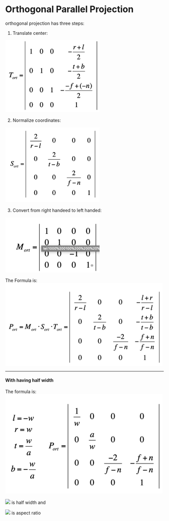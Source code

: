 # Orthogonal Parallel Projection

orthogonal projection has three steps:

1. Translate center:
<img width="300" src="./images/TranslateCenter.png">

2. Normalize coordinates:
<img width="300" src="./images/NormalaizeCordinate.png">

3. Convert from right handeed to left handed:
<img width="300" src="./images/ConvertToLeftHanded.png">

The Formula is:\
<img width="500" src="./images/WithoutW.png">

-----
#### With having half width

The formula is:\
<img width="500" src="./images/WithW.png">

<img src="https://render.githubusercontent.com/render/math?math=w"/> is half width and 

<img src="https://render.githubusercontent.com/render/math?math=a"/> is aspect ratio